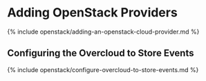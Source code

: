 # Adding OpenStack Providers

{% include openstack/adding-an-openstack-cloud-provider.md %}

## Configuring the Overcloud to Store Events

{% include openstack/configure-overcloud-to-store-events.md %}
